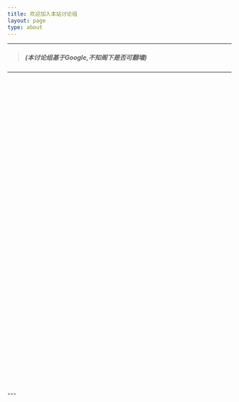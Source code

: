 ```yaml
---
title: 欢迎加入本站讨论组
layout: page
type: about
---
```


---
> ##### (本讨论组基于Google,不知阁下是否可翻墙)
---
<iframe id="forum_embed"
  src="javascript:void(0)"
  scrolling="no"
  frameborder="0"
  width="730"
  height="700">
</iframe>
<script type="text/javascript">
  document.getElementById('forum_embed').src =
     'https://groups.google.com/forum/embed/?place=forum/bobinsun'
     + '&showsearch=true&showpopout=true&showtabs=false'
     + '&parenturl=' + encodeURIComponent(window.location.href);
</script>
---